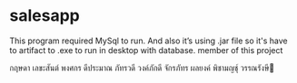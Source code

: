 # salesapp

This program required MySql to run. And also it’s using .jar file so it's have to artifact to .exe to run in desktop with database.
member of this project

กฤษดา เลขะสันต์
พงศกร ดีประมาณ
ภัทรวดี วงค์ภักดี
จักรภัทร ผลยงค์
พิชามญชุ์ วรรณรังษี
